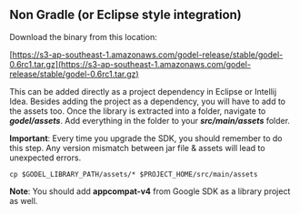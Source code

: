 ## Non Gradle (or Eclipse style integration)

Download the binary from this location:

[https://s3-ap-southeast-1.amazonaws.com/godel-release/stable/godel-0.6rc1.tar.gz](https://s3-ap-southeast-1.amazonaws.com/godel-release/stable/godel-0.6rc1.tar.gz)


This can be added directly as a project dependency in Eclipse or Intellij Idea. Besides adding  the project as a dependency, you will have to add to the assets too. Once the library is extracted into a folder, navigate to ***godel/assets***. Add everything in the folder to your ***src/main/assets*** folder.

**Important**: Every time you upgrade the SDK, you should remember to do this step. Any version mismatch between jar file & assets will lead to unexpected errors.

```
cp $GODEL_LIBRARY_PATH/assets/* $PROJECT_HOME/src/main/assets
```

**Note**: You should add **appcompat-v4** from Google SDK as a library project as well.
